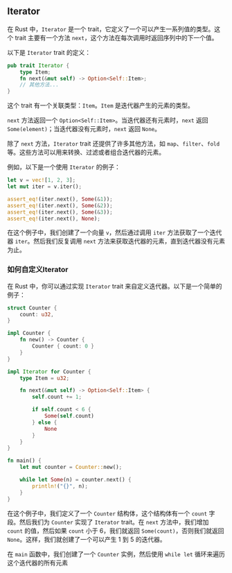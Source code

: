 ## Iterator

在 Rust 中，`Iterator` 是一个 trait，它定义了一个可以产生一系列值的类型。这个 trait 主要有一个方法 `next`，这个方法在每次调用时返回序列中的下一个值。

以下是 `Iterator` trait 的定义：

```rust
pub trait Iterator {
    type Item;
    fn next(&mut self) -> Option<Self::Item>;
    // 其他方法...
}
```

这个 trait 有一个关联类型：`Item`。`Item` 是迭代器产生的元素的类型。

`next` 方法返回一个 `Option<Self::Item>`。当迭代器还有元素时，`next` 返回 `Some(element)`；当迭代器没有元素时，`next` 返回 `None`。

除了 `next` 方法，`Iterator` trait 还提供了许多其他方法，如 `map`、`filter`、`fold` 等。这些方法可以用来转换、过滤或者组合迭代器的元素。

例如，以下是一个使用 `Iterator` 的例子：

```rust
let v = vec![1, 2, 3];
let mut iter = v.iter();

assert_eq!(iter.next(), Some(&1));
assert_eq!(iter.next(), Some(&2));
assert_eq!(iter.next(), Some(&3));
assert_eq!(iter.next(), None);
```

在这个例子中，我们创建了一个向量 `v`，然后通过调用 `iter` 方法获取了一个迭代器 `iter`。然后我们反复调用 `next` 方法来获取迭代器的元素，直到迭代器没有元素为止。

### 如何自定义Iterator

在 Rust 中，你可以通过实现 `Iterator` trait 来自定义迭代器。以下是一个简单的例子：

```rust
struct Counter {
    count: u32,
}

impl Counter {
    fn new() -> Counter {
        Counter { count: 0 }
    }
}

impl Iterator for Counter {
    type Item = u32;

    fn next(&mut self) -> Option<Self::Item> {
        self.count += 1;

        if self.count < 6 {
            Some(self.count)
        } else {
            None
        }
    }
}

fn main() {
    let mut counter = Counter::new();

    while let Some(n) = counter.next() {
        println!("{}", n);
    }
}
```

在这个例子中，我们定义了一个 `Counter` 结构体，这个结构体有一个 `count` 字段。然后我们为 `Counter` 实现了 `Iterator` trait。在 `next` 方法中，我们增加 `count` 的值，然后如果 `count` 小于 6，我们就返回 `Some(count)`，否则我们就返回 `None`。这样，我们就创建了一个可以产生 1 到 5 的迭代器。

在 `main` 函数中，我们创建了一个 `Counter` 实例，然后使用 `while let` 循环来遍历这个迭代器的所有元素